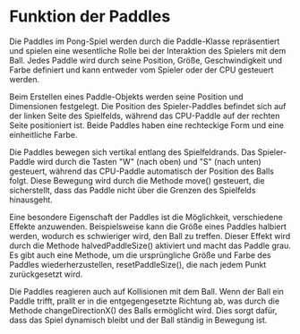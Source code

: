 # Funktion der Paddles

Die Paddles im Pong-Spiel werden durch die Paddle-Klasse repräsentiert und spielen eine wesentliche Rolle bei der Interaktion des Spielers mit dem Ball. Jedes Paddle wird durch seine Position, Größe, Geschwindigkeit und Farbe definiert und kann entweder vom Spieler oder der CPU gesteuert werden.

Beim Erstellen eines Paddle-Objekts werden seine Position und Dimensionen festgelegt. Die Position des Spieler-Paddles befindet sich auf der linken Seite des Spielfelds, während das CPU-Paddle auf der rechten Seite positioniert ist. Beide Paddles haben eine rechteckige Form und eine einheitliche Farbe.

Die Paddles bewegen sich vertikal entlang des Spielfeldrands. Das Spieler-Paddle wird durch die Tasten "W" (nach oben) und "S" (nach unten) gesteuert, während das CPU-Paddle automatisch der Position des Balls folgt. Diese Bewegung wird durch die Methode move() gesteuert, die sicherstellt, dass das Paddle nicht über die Grenzen des Spielfelds hinausgeht.

Eine besondere Eigenschaft der Paddles ist die Möglichkeit, verschiedene Effekte anzuwenden. Beispielsweise kann die Größe eines Paddles halbiert werden, wodurch es schwieriger wird, den Ball zu treffen. Dieser Effekt wird durch die Methode halvedPaddleSize() aktiviert und macht das Paddle grau. Es gibt auch eine Methode, um die ursprüngliche Größe und Farbe des Paddles wiederherzustellen, resetPaddleSize(), die nach jedem Punkt zurückgesetzt wird.

Die Paddles reagieren auch auf Kollisionen mit dem Ball. Wenn der Ball ein Paddle trifft, prallt er in die entgegengesetzte Richtung ab, was durch die Methode changeDirectionX() des Balls ermöglicht wird. Dies sorgt dafür, dass das Spiel dynamisch bleibt und der Ball ständig in Bewegung ist.
